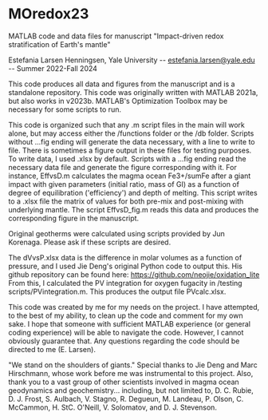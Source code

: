 # MOredox23

MATLAB code and data files for manuscript "Impact-driven redox stratification of Earth's mantle"

Estefania Larsen Henningsen, Yale University -- estefania.larsen@yale.edu -- Summer 2022-Fall 2024

This code produces all data and figures from the manuscript and is a standalone repository. This code was originally written with MATLAB 2021a, but also works in v2023b. MATLAB's Optimization Toolbox may be necessary for some scripts to run.

This code is organized such that any .m script files in the main will work alone, but may access either the /functions folder or the /db folder.
Scripts without ...fig ending will generate the data necessary, with a line to write to file. There is sometimes a figure output in these files for testing purposes.
To write data, I used .xlsx by default. Scripts with a ...fig ending read the necessary data file and generate the figure corresponding with it. 
For instance, EffvsD.m calculates the magma ocean Fe3+/sumFe after a giant impact with given parameters (initial ratio, mass of GI) as a function of degree of
equilibration ('efficiency') and depth of melting. This script writes to a .xlsx file the matrix of values for both pre-mix and post-mixing with underlying mantle.
The script EffvsD_fig.m reads this data and produces the corresponding figure in the manuscript.

Original geotherms were calculated using scripts provided by Jun Korenaga. Please ask if these scripts are desired.

The dVvsP.xlsx data is the difference in molar volumes as a function of pressure, and I used Jie Deng's original Python code to output this. His github repository can
be found here: https://github.com/neojie/oxidation_lite
From this, I calculated the PV integration for oxygen fugacity in /testing scripts/PVintegration.m. This produces the output file PVcalc.xlsx.

This code was created by me for my needs on the project. I have attempted, to the best of my ability, to clean up the code and comment for my own sake. I hope that 
someone with sufficient MATLAB experience (or general coding experience) will be able to navigate the code. However, I cannot obviously guarantee that. Any questions
regarding the code should be directed to me (E. Larsen).

"We stand on the shoulders of giants."
Special thanks to Jie Deng and Marc Hirschmann, whose work before me was instrumental to this project.
Also, thank you to a vast group of other scientists involved in magma ocean geodynamics and geochemistry... including, but not limited to, D. C. Rubie, D. J. Frost, 
S. Aulbach, V. Stagno, R. Degueun, M. Landeau, P. Olson, C. McCammon, H. StC. O'Neill, V. Solomatov, and D. J. Stevenson.
